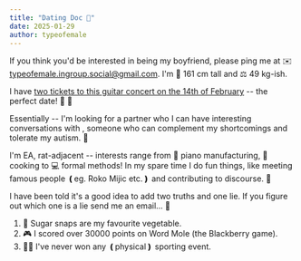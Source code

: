 ```yaml
---
title: "Dating Doc 💝"
date: 2025-01-29
author: typeofemale
---
```

If you think you'd be interested in being my boyfriend, please ping me at ✉️ typeofemale.ingroup.social@gmail.com. I'm 📏 161 cm tall and ⚖️ 49 kg-ish. 

I have [two tickets to this guitar concert on the 14th of February](https://www.wigmore-hall.org.uk/whats-on/202502141930) -- the perfect date! 🎸 🌹

Essentially -- I'm looking for a partner who I can have interesting conversations with , someone who can complement my shortcomings and tolerate my autism. 🤗

I'm EA, rat-adjacent -- interests range from 🎹 piano manufacturing, 🍳 cooking to 💻 formal methods! In my spare time I do fun things, like meeting famous people ❪eg. Roko Mijic etc.❫ and contributing to discourse. 💭

I have been told it's a good idea to add two truths and one lie. If you figure out which one is a lie send me an email... 🤔

1. 🥬 Sugar snaps are my favourite vegetable.                        
2. 🎮 I scored over 30000 points on Word Mole (the Blackberry game).
3. 🏃‍♀️ I've never won any ❪physical❫ sporting event.                  

